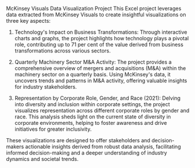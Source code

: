 McKinsey Visuals Data Visualization Project
This Excel project leverages data extracted from McKinsey Visuals to create insightful visualizations on three key aspects:

1. Technology's Impact on Business Transformations: Through interactive charts and graphs, the project highlights how technology plays a pivotal role, contributing up to 71 per cent of the value derived from business transformations across various sectors.

2. Quarterly Machinery Sector M&A Activity: The project provides a comprehensive overview of mergers and acquisitions (M&A) within the machinery sector on a quarterly basis. Using McKinsey's data, it uncovers trends and patterns in M&A activity, offering valuable insights for industry stakeholders.

3. Representation by Corporate Role, Gender, and Race (2021): Delving into diversity and inclusion within corporate settings, the project visualizes representation across different corporate roles by gender and race. This analysis sheds light on the current state of diversity in corporate environments, helping to foster awareness and drive initiatives for greater inclusivity.

These visualizations are designed to offer stakeholders and decision-makers actionable insights derived from robust data analysis, facilitating informed decision-making and a deeper understanding of industry dynamics and societal trends.
